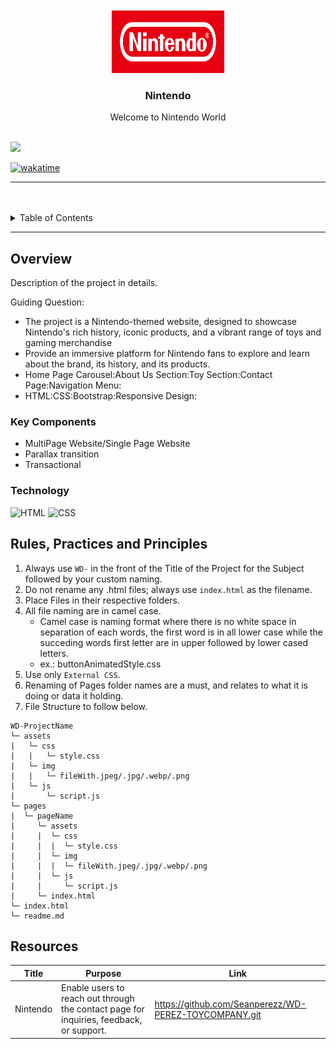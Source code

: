 <a name="readme-top">

<br/>

<br />
<div align="center">
  <a href="https://github.com/zyx-0314/">
  <!-- TODO: If you want to add logo or banner you can add it here -->
    <img src="./pages/about/assets/img/Nintendo.svg.png" alt="Nyebe" width="180" height="100">
  </a>
<!-- TODO: Change Title to the name of the title of your Project -->
  <h3 align="center">Nintendo</h3>
</div>
<!-- TODO: Make a short description -->
<div align="center">
  Welcome to Nintendo World
</div>

<br />

<!-- TODO: Change the zyx-0314 into your github username  -->
<!-- TODO: Change the WD-Template-Project into the same name of your folder -->
![](https://visit-counter.vercel.app/counter.png?page=zyx-0314/WD-Template-Project)

[![wakatime](https://wakatime.com/badge/user/098c3b97-c74e-4209-bea3-2d8180787701/project/1c3d28e3-6cac-4896-b1d6-cf880a4474cc.svg)](https://wakatime.com/badge/user/098c3b97-c74e-4209-bea3-2d8180787701/project/1c3d28e3-6cac-4896-b1d6-cf880a4474cc)

---

<br />
<br />

<!-- TODO: If you want to add more layers for your readme -->
<details>
  <summary>Table of Contents</summary>
  <ol>
    <li>
      <a href="#overview">Home page</a>
      <ol>
        <li>
          <a href="#key-components">About us</a>
        </li>
        <li>
          <a href="#technology">Toys</a>
        </li>
      </ol>
    </li>
    <li>
      <a href="#rule,-practices-and-principles">Digital games</a>
    </li>
    <li>
      <a href="#resources">contacts</a>
    </li>
  </ol>
</details>

---

## Overview

<!-- TODO: To be changed -->
<!-- The following are just sample -->
Description of the project in details.

Guiding Question:
- The project is a Nintendo-themed website, designed to showcase Nintendo's rich history, iconic products, and a vibrant range of toys and gaming merchandise
- Provide an immersive platform for Nintendo fans to explore and learn about the brand, its history, and its products.
- Home Page Carousel:About Us Section:Toy Section:Contact Page:Navigation Menu:
- HTML:CSS:Bootstrap:Responsive Design:

### Key Components
<!-- TODO: List of Key Components -->
<!-- The following are just sample -->
- MultiPage Website/Single Page Website
- Parallax transition
- Transactional

### Technology
<!-- TODO: List of Technology Used -->
![HTML](https://img.shields.io/badge/HTML-E34F26?style=for-the-badge&logo=html5&logoColor=white)
![CSS](https://img.shields.io/badge/CSS-1572B6?style=for-the-badge&logo=css3&logoColor=white)

## Rules, Practices and Principles
1. Always use `WD-` in the front of the Title of the Project for the Subject followed by your custom naming.
2. Do not rename any .html files; always use `index.html` as the filename.
3. Place Files in their respective folders.
4. All file naming are in camel case.
   - Camel case is naming format where there is no white space in separation of each words, the first word is in all lower case while the succeding words first letter are in upper followed by lower cased letters.
   - ex.: buttonAnimatedStyle.css
5. Use only `External CSS`.
6. Renaming of Pages folder names are a must, and relates to what it is doing or data it holding.
7. File Structure to follow below.

```
WD-ProjectName
└─ assets
|   └─ css
|   |   └─ style.css
|   └─ img
|   |   └─ fileWith.jpeg/.jpg/.webp/.png
|   └─ js
|       └─ script.js
└─ pages
|  └─ pageName
|     └─ assets
|     |  └─ css
|     |  |  └─ style.css
|     |  └─ img
|     |  |  └─ fileWith.jpeg/.jpg/.webp/.png
|     |  └─ js
|     |     └─ script.js
|     └─ index.html
└─ index.html
└─ readme.md
```

## Resources

<!-- TODO: Add References -->
| Title | Purpose | Link |
|-|-|-|
| Nintendo | Enable users to reach out through the contact page for inquiries, feedback, or support. | https://github.com/Seanperezz/WD-PEREZ-TOYCOMPANY.git |
